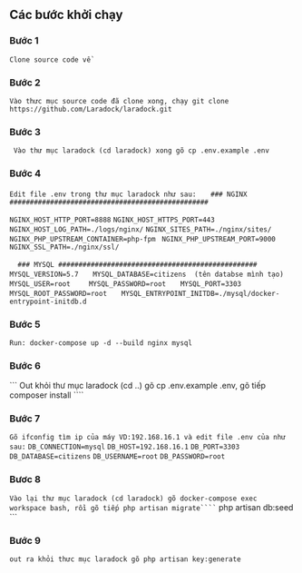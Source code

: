 ## Các bước khởi chạy
### Bước 1
``` Clone source code về ```
### Bước 2
``` Vào thưc mục source code đã clone xong, chạy git clone https://github.com/Laradock/laradock.git ```
### Bước 3
``` Vào thư mục laradock (cd laradock) xong gõ cp .env.example .env```
### Bước 4
``` Edit file .env trong thư mục laradock như sau: ```
```    ### NGINX ################################################# ```

``` NGINX_HOST_HTTP_PORT=8888 ```
``` NGINX_HOST_HTTPS_PORT=443 ```
``` NGINX_HOST_LOG_PATH=./logs/nginx/ ```
``` NGINX_SITES_PATH=./nginx/sites/ ```
```NGINX_PHP_UPSTREAM_CONTAINER=php-fpm ```
``` NGINX_PHP_UPSTREAM_PORT=9000 ```
``` NGINX_SSL_PATH=./nginx/ssl/ ```
    
```   ### MYSQL ################################################# ```
```    MYSQL_VERSION=5.7 ```
```    MYSQL_DATABASE=citizens  (tên databse mình tạo) ```
```    MYSQL_USER=root  ```
```    MYSQL_PASSWORD=root ```
```    MYSQL_PORT=3303 ```
```    MYSQL_ROOT_PASSWORD=root ```
```    MYSQL_ENTRYPOINT_INITDB=./mysql/docker-entrypoint-initdb.d ```
### Bước 5
``` Run: docker-compose up -d --build nginx mysql ```
### Bước 6
``` Out khỏi thư mục laradock (cd ..) gõ cp .env.example .env, gõ tiếp composer install  ````
### Bước 7
``` Gõ ifconfig tìm ip của máy VD:192.168.16.1 và edit file .env của như sau: ```
``` DB_CONNECTION=mysql ```
``` DB_HOST=192.168.16.1 ```
``` DB_PORT=3303 ```
``` DB_DATABASE=citizens ```
``` DB_USERNAME=root ```
``` DB_PASSWORD=root ```
### Bươc 8
``` Vào lại thư mục laradock (cd laradock) gõ docker-compose exec workspace bash, rồi gõ tiếp php artisan migrate````
``` php artisan db:seed ```
### Bước 9
``` out ra khỏi thưc mục laradock gõ php artisan key:generate ```
